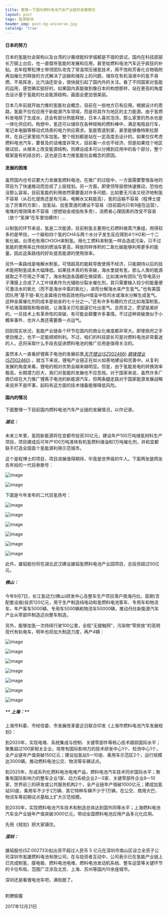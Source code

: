 ```yaml
---
title: 整理一下国内燃料电池汽车产业链的发展情况
layout: post
tags: 能源板块
header_img: post-bg-universe.jpg
catalog: 'true'
---
```

#### 日本的努力

日本的氢能社会架构以及台湾的沙崙绿能科学城都是不错的尝试，国内在科技部部长万钢上台后，也一直倡导氢能的发展和应用，甚至给燃料电池汽车近乎疯狂的补贴。去年程寒松博士带领团队攻克了常温常压储氢技术，用不饱和芳香化合物吸附再加催化剂释放的方式解决了运输和储存上的问题，储存在有机溶液中的氢不易燃、不易挥发，比汽油还安全，很快就引起了国内外的关注。看了不同国家对氢能的运用，感觉确实挺好的，如果国内真能做到像日本的构想那样，站在更高的角度去设计基于氢能的社会能源结构，画面会更加很美丽。

日本几年前就开始力推的氢能社会概念，目前在一些地方已有应用。根据设计的思路，氢能不仅仅应用于新能源汽车领域，而是将其作为地区的主力能源。由于氢燃料发电除了生成水，还会有部分热能释放，日本人喜欢泡汤，那么家里的热水也是一体化供应的。构想中，氢还可以储存在各种规格的燃料棒中，满足电瓶自行车，笔记本电脑等移动式场景的电力供应需求。氢能管道到家，甚至能够像特斯拉那样，在自己家里给汽车加氢。整个规划都是站在一定高度去设计的。如果仅仅考虑燃料电池汽车，要普及的话难度非常大，目前看一点也不经济。但是如果找个地区做试验，从根本上改变能源结构，则建设成本可以分摊到应用中的各个部分，整个框架是有机结合的，这也是日本力推氢能社会概念的原因。

#### 发展的困难

虽然国内也号召要大力发展氢燃料电池，在推广的过程中，一方面需要警惕各地的项目为了快速推动而忽视了上层规划。另一方面，即使领导层想快速推动，恐怕也没那么容易。目前氢能的利用依然需要面对许多问题，比如要无污染又经济地制氢不容易（从石化提炼还是有污染，电解水又耗能高），氢的运输不容易（程博士提出了厉害的方案），加氢站、加氢管道的建设不容易（目前国内只有9座在运营），电堆的增效降本不容易（想想铂金戒指有多贵），消费者心理因素的改变不容易（放个“氢弹”在车里怕爆炸）…

以制氢的环节来说，氢是二次能源，目前制氢主要用化石燃料做蒸汽重组，用得较多的是甲烷，一个碳和四个氢的CH4与两个水分子发生反应得到4个H2和一个二氧化碳。台湾也有用CH3OH来制氢。用化工燃料来制氢一样会造成污染，只不过氢能的使用率比传统的燃油车更高，释放同样体积的二氧化碳能够利用更多的能量。因此这条路线的好处提高能源的使用效率。

另外一条路线是电解水制氢，可惜超高的能耗导致使用不经济，只能期待以后的技术能把制氢成本大幅降低。如果技术真的有突破，海水里就有氢，那么人类的能源就取之不尽用之不竭了。海水制造各国都在做探索，比如澳洲有团队“在导电高分子薄膜上合成了人工叶绿素作为光辅助分裂水催化剂，其只需要输入较少的能量便可激活水的氧化（而不是海水中氯的氧化），进而分解海水来产生氢气。”也有美国团队用“基于钼-氧化金属络合物高效地将pH值呈中性的水或海水分解生成氢气。这种金属催化剂的成本是铂金的七十分之一。”还有许多有趣的方式比如海藻制氢，不给海藻摄取和吸收硫，让海藻关灯吃面逼它吐出氢气。总而言之，愿望是美好的，一旦技术上有革命性的突破，有可能会颠覆许多事情。不过这种突破类似于小概率事件，也许人类还需要靠一点运气。

回到现实状况，氢能产业链各个环节在国内的商业化难度都非常大。即使政府之手使劲推之，也不一定能顺顺利利。不过，咱们的科技部长可是对燃料电池非常着迷的人，还将采取什么手段去促进燃料电池的推广应用是值得关注的。

虽然本人一直看好锂离子电池的发展前景[$天齐锂业(SZ002466)$](http://xueqiu.com/S/SZ002466) [$赣锋锂业(SZ002460)$](http://xueqiu.com/S/SZ002460) 。就当下来说，锂电产业链正在如火如荼地建设和完善中。从复利发展的角度来看，锂电的相对优势会越来越明显。但是，由于氢能发电的转换效率极高，长期潜力巨大，我们对氢能的发展也不应忽视。对于国家来说，虽然许多厂商已经在大力推广锂离子电池的新能源汽车，但两条腿走路对于国家能源发展战略来说并不是坏事，起码有这方面的技术储备能够降低风险。

#### 国内的情况

下面整理一下目前国内燃料电池汽车产业链的发展情况，以作记录。

##### **湖北：**


未来三年里，氢阳新能源将在宜都市投资30亿元，建设年产100万吨储氢材料生产项目，项目建成后可年产100万吨液体有机氢燃料储油和1万吨催化剂，并和宜都联手打造全国首个氢能源利用示范城市。

这个是程博士的项目，项目进展值得期待，毕竟是世界级的牛人。下面两张是网友去年拍的一代目泰歌号：

![image](http://upload-images.jianshu.io/upload_images/8031739-b3d95a8f42eb198b.jpg?imageMogr2/auto-orient/strip%7CimageView2/2/w/1240)

![image](http://upload-images.jianshu.io/upload_images/8031739-84a304cf14d78df2.jpg?imageMogr2/auto-orient/strip%7CimageView2/2/w/1240)

下面是今年发布的二代目氢扬号：

![image](http://upload-images.jianshu.io/upload_images/8031739-8661e15951d7414e.jpg?imageMogr2/auto-orient/strip%7CimageView2/2/w/1240)

![image](http://upload-images.jianshu.io/upload_images/8031739-9b99013b003b883e.jpg?imageMogr2/auto-orient/strip%7CimageView2/2/w/1240)

![image](http://upload-images.jianshu.io/upload_images/8031739-2c3282a3207fc609.jpg?imageMogr2/auto-orient/strip%7CimageView2/2/w/1240)

![image](http://upload-images.jianshu.io/upload_images/8031739-61e9090b1b43bd87.jpg?imageMogr2/auto-orient/strip%7CimageView2/2/w/1240)

![image](http://upload-images.jianshu.io/upload_images/8031739-4e291960f1459cb6.jpg?imageMogr2/auto-orient/strip%7CimageView2/2/w/1240)

![image](http://upload-images.jianshu.io/upload_images/8031739-cce8ef4ad1d32908.jpg?imageMogr2/auto-orient/strip%7CimageView2/2/w/1240)

此外，雄韬股份将在湖北武汉建设雄韬氢燃料电池产业园项目，总投资超过50亿元。

##### **佛山：**

今年9月7日，长江氢动力(佛山)研发中心及整车生产项目落户南海丹灶。首期(含配套设施)投资120亿元，用于生产制造纯电动和氢燃料电池客车、专用车和物流车，年产客车5000辆、专用车5000辆和物流车50000辆，推动丹灶新能源汽车产业从零部件制造迈向整车制造。

另外，能够加氢一次持续行驶100公里，全程“无接触网”，污染物“零排放”的高明现代有轨电车，明年也将加大制造力度，再产4辆：

![image](http://upload-images.jianshu.io/upload_images/8031739-832e8882fcc9432d.jpg?imageMogr2/auto-orient/strip%7CimageView2/2/w/1240)

![image](http://upload-images.jianshu.io/upload_images/8031739-d5bebd0932c9f646.jpg?imageMogr2/auto-orient/strip%7CimageView2/2/w/1240)

![image](http://upload-images.jianshu.io/upload_images/8031739-724e4be1ef751335.jpg?imageMogr2/auto-orient/strip%7CimageView2/2/w/1240)

![image](http://upload-images.jianshu.io/upload_images/8031739-fdffe7c55e2dede5.jpg?imageMogr2/auto-orient/strip%7CimageView2/2/w/1240)

![image](http://upload-images.jianshu.io/upload_images/8031739-1771b22b193ee477.jpg?imageMogr2/auto-orient/strip%7CimageView2/2/w/1240)

![image](http://upload-images.jianshu.io/upload_images/8031739-d62354397f9f6096.jpg?imageMogr2/auto-orient/strip%7CimageView2/2/w/1240)

![image](http://upload-images.jianshu.io/upload_images/8031739-d69b7a6f9b8414db.jpg?imageMogr2/auto-orient/strip%7CimageView2/2/w/1240)

##### ** 上海：**

上海市科委、市经信委、市发展改革委近日联合印发《上海市燃料电池汽车发展规划》：

到2020年，实现电堆、系统集成与控制、关键零部件等核心技术跟踪国际水平；聚集超过100家相关企业，培育有国际影响力的技术研发中心1个、检测中心1个，全产业链年产值突破150亿元；建设加氢站5—10座、乘用车示范区2个，运行规模达3000辆，推动燃料电池公交、物流等车辆试点。

到2025年，形成系列化燃料电池电堆产品，燃料电池汽车技术同步国际水平；聚集有国际影响力的整车企业1家、动力系统企业2—3家、关键零部件企业8—10家，世界前三的研发或公共服务机构2个，全产业链年产值破1000亿元；建成加氢站50座，乘用车不少于2万辆、其它特种车辆不少于1万辆，在公交、商用大巴、物流车等前期试点基础上扩大示范规模。

到2030年，实现燃料电池汽车技术和制造总体达到国外同等水平；上海燃料电池汽车全产业链年产值突破3000亿元，带动全国燃料电池应用产品多元化应用。

先用《规划》把大家镇住。

##### **深圳：**

雄韬股份(SZ:002733)拟出资不超过人民币 5 亿元在深圳市南山区设立全资子公司深圳市氢雄燃料电池有限公司。在与投资者互动中，公司表示已在氢能产业链上已完成制氢、膜电极、燃料电池电堆、燃料电池发动机系统、整车运营等关键环节的卡位布局，范围广泛涉及北京、上海、苏州等国内10余座城市。

深圳还是看锂电池车吧，满街跑了。
<br><br>

刺猬偷腥

2017年12月21日